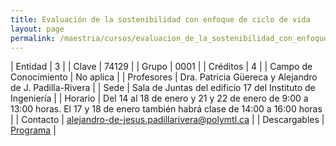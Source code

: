 ```yaml
---
title: Evaluación de la sostenibilidad con enfoque de ciclo de vida
layout: page
permalink: /maestria/cursos/evaluacion_de_la_sostenibilidad_con_enfoque_de_ciclo_de_vida/
---
```




| Entidad | 3 |
| Clave | 74129 |
| Grupo | 0001 |
| Créditos | 4 |
| Campo de Conocimiento | No aplica |
| Profesores | Dra. Patricia Güereca y Alejandro de J. Padilla-Rivera |
| Sede | Sala de Juntas del edificio 17 del Instituto de Ingeniería |
| Horario | Del 14 al 18 de enero y 21 y 22 de enero de 9:00 a 13:00 horas. El 17 y 18 de enero también habrá clase de 14:00 a 16:00 horas |
| Contacto | <alejandro-de-jesus.padillarivera@polymtl.ca> |
| Descargables | [Programa](/assets/docs/cursos/evaluacion_sostenibilidad_ciclo_vida.pdf) |

